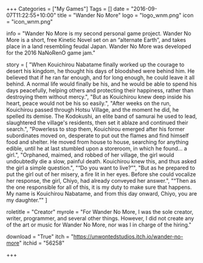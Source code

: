 +++
Categories = ["My Games"]
Tags = []
date = "2016-09-07T11:22:55+10:00"
title = "Wander No More"
logo = "logo_wnm.png"
icon = "icon_wnm.png"

info = "Wander No More is my second personal game project. Wander No More is a short, free Kinetic Novel set on an “alternate Earth”, and takes place in a land resembling feudal Japan. Wander No More was developed for the 2016 NaNoRenO game jam."

story = [
	"When Kouichirou Nabatame finally worked up the courage to desert his kingdom, he thought his days of bloodshed were behind him. He believed that if he ran far enough, and for long enough, he could leave it all behind. A normal life would finally be his, and he would be able to spend his days peacefully, helping others and protecting their happiness, rather than destroying them without mercy.",
	"But as Kouichirou knew deep inside his heart, peace would not be his so easily.",
	"After weeks on the run, Kouichirou passed through Hotsu Village, and the moment he did, he spelled its demise. The Kodokushi, an elite band of samurai he used to lead, slaughtered the village's residents, then set it ablaze and continued their search.",
	"Powerless to stop them, Kouichirou emerged after his former subordinates moved on, desperate to put out the flames and find himself food and shelter. He moved from house to house, searching for anything edible, until he at last stumbled upon a storeroom, in which he found... a girl.",
	"Orphaned, maimed, and robbed of her village, the girl would undoubtedly die a slow, painful death. Kouichirou knew this, and thus asked the girl a simple question.",
	"“Do you want to live?”",
	"But as he prepared to put the girl out of her misery, a fire lit in her eyes. Before she could vocalize her response, the girl, Chiyo, had already conveyed her answer.",
	"“Then as the one responsible for all of this, it is my duty to make sure that happens. My name is Kouichirou Nabatame, and from this day onward, Chiyo, you are my daughter.”"
]

roletitle = "Creator"
myrole = "For Wander No More, I was the sole creator, writer, programmer, and several other things. However, I did not create any of the art or music for Wander No More, nor was I in charge of the hiring."

download = "True"
itch = "https://unwontedstudios.itch.io/wander-no-more"
itchid = "56258"

+++